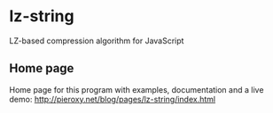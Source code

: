 lz-string
=========
LZ-based compression algorithm for JavaScript

## Home page
Home page for this program with examples, documentation and a live demo: http://pieroxy.net/blog/pages/lz-string/index.html
